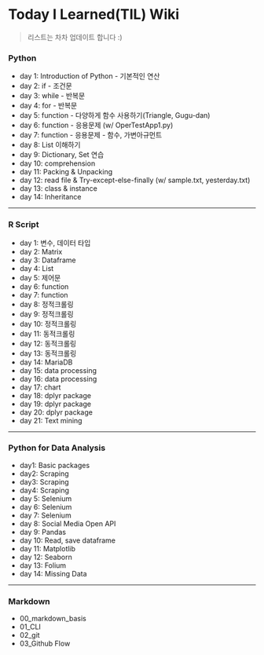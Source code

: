 # Today I Learned(TIL) Wiki
> 리스트는 차차 업데이트 합니다 :)

### Python
- day 1: Introduction of Python - 기본적인 연산
- day 2: if - 조건문
- day 3: while - 반복문
- day 4: for - 반복문
- day 5: function - 다양하게 함수 사용하기(Triangle, Gugu-dan)
- day 6: function  - 응용문제 (w/ OperTestApp1.py)
- day 7: function - 응용문제 - 함수, 가변아규먼트
- day 8: List 이해하기
- day 9: Dictionary, Set 연습
- day 10:  comprehension
- day 11: Packing & Unpacking
- day 12: read file & Try-except-else-finally (w/ sample.txt, yesterday.txt)
- day 13: class & instance
- day 14: Inheritance

---

### R Script

- day 1: 변수, 데이터 타입
- day 2: Matrix
- day 3: Dataframe
- day 4: List
- day 5: 제어문
- day 6: function
- day 7: function
- day 8: 정적크롤링
- day 9: 정적크롤링
- day 10: 정적크롤링
- day 11: 동적크롤링
- day 12: 동적크롤링
- day 13: 동적크롤링
- day 14: MariaDB
- day 15: data processing
- day 16: data processing
- day 17: chart
- day 18: dplyr package
- day 19: dplyr package
- day 20: dplyr package
- day 21: Text mining

---

### Python for Data Analysis

* day1: Basic packages
* day2: Scraping
* day3: Scraping
* day4: Scraping
* day 5: Selenium
* day 6: Selenium
* day 7: Selenium
* day 8: Social Media Open API
* day 9: Pandas
* day 10: Read, save dataframe
* day 11: Matplotlib
* day 12: Seaborn
* day 13: Folium
* day 14: Missing Data

---

### Markdown

* 00_markdown_basis
* 01_CLI
* 02_git
* 03_Github Flow



